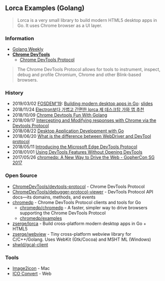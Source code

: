 ## Lorca Examples (Golang)
> Lorca is a very small library to build modern HTML5 desktop apps in Go. It uses Chrome browser as a UI layer. 

### Information
- [Golang Weekly](https://golangweekly.com/)
- [**Chrome DevTools**](https://developers.google.com/web/tools/chrome-devtools/)
    - [Chrome DevTools Protocol](https://chromedevtools.github.io/devtools-protocol/)

> The Chrome DevTools Protocol allows for tools to instrument, inspect, debug and profile Chromium, Chrome and other Blink-based browsers.


### History
- 2019/03/02 [FOSDEM'19](https://fosdem.org/2019/): [Building modern desktop apps in Go](https://fosdem.org/2019/schedule/event/godesktopapps/): [slides](https://fosdem.org/2019/schedule/event/godesktopapps/attachments/slides/2994/export/events/attachments/godesktopapps/slides/2994/slides.pdf)
- 2018/11/24 [Electron보다 가볍고 간편한 lorca 제 데스크탑 가와 앱 추천](https://qiita.com/shwld/items/a0795586bc3b9e30a540)
- 2018/10/09 [Chrome Devtools Fun With Golang](https://codedharma.com/posts/chrome-devtools-fun-with-golang/)
- 2018/09/17 [Intercepting and Modifying responses with Chrome via the Devtools Protocol](https://blog.shapesecurity.com/2018/09/17/intercepting-and-modifying-responses-with-chrome-via-the-devtools-protocol/)
- 2018/08/22 [Desktop Application Development with Go](http://www.cihanozhan.com/desktop-application-development-with-go/)
- 2018/06/20 [What is the difference between WebDriver and DevTool protocol](https://stackoverflow.com/questions/50939116/what-is-the-difference-between-webdriver-and-devtool-protocol)
- 2018/05/11 [Introducing the Microsoft Edge DevTools Protocol](https://blogs.windows.com/msedgedev/2018/05/11/introducing-edge-devtools-protocol/)
- 2018/01/01 [Using DevTools Features Without Opening DevTools](https://developers.google.com/web/updates/2018/01/devtools-without-devtools)
- 2017/05/26 [chromedp: A New Way to Drive the Web - GopherCon SG 2017](https://www.youtube.com/watch?v=_7pWCg94sKw)


### Open Source
- [ChromeDevTools/devtools-protocol](https://github.com/ChromeDevTools/devtools-protocol) - Chrome DevTools Protocol
- [ChromeDevTools/debugger-protocol-viewer](https://github.com/ChromeDevTools/debugger-protocol-viewer) - DevTools Protocol API docs—its domains, methods, and events
- [chromedp](https://github.com/chromedp) - Chrome DevTools Protocol clients and tools for Go
    - [chromedp/chromedp](https://github.com/chromedp/chromedp) - A faster, simpler way to drive browsers supporting the Chrome DevTools Protocol
    - [chromedp/examples](https://github.com/chromedp/examples)
- [zserge/lorca](https://github.com/zserge/lorca) - Build cross-platform modern desktop apps in Go + HTML5
- [zserge/webview](https://github.com/zserge/webview) - Tiny cross-platform webview library for C/C++/Golang. Uses WebKit (Gtk/Cocoa) and MSHT    ML (Windows)
- [shwld/gcal-client](https://github.com/shwld/gcal-client)


### Tools
- [Image2icon](http://www.img2icnsapp.com/) - Mac
- [ICO Convert](https://icoconvert.com/) - Web
